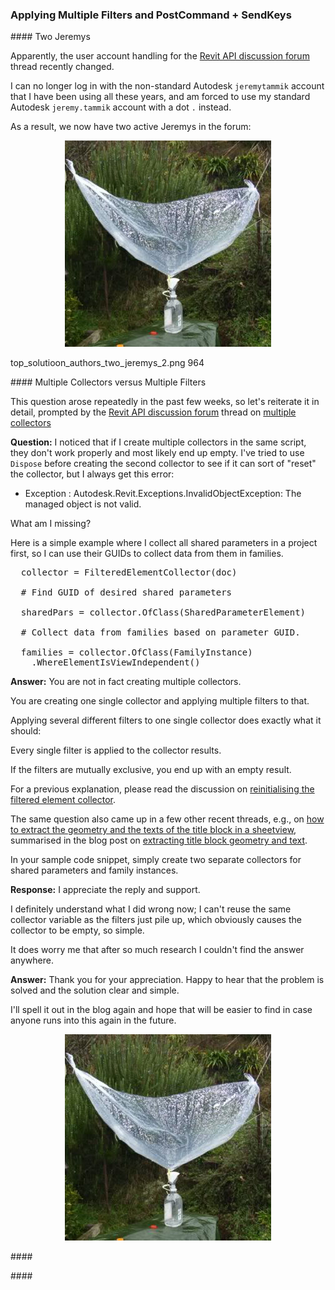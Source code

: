 <head>
<meta http-equiv="Content-Type" content="text/html; charset=utf-8">
<link rel="stylesheet" type="text/css" href="bc.css">
<script src="https://cdn.rawgit.com/google/code-prettify/master/loader/run_prettify.js" type="text/javascript"></script>
</head>

<!---

- Multiple Collectors -- multiple filters
  https://forums.autodesk.com/t5/revit-api-forum/multiple-collectors/m-p/10046666

- https://archi-lab.net/element-tagging-with-dynamo/
  https://forums.autodesk.com/t5/revit-api-forum/tags-without-overlapping/m-p/10040873
  https://forums.autodesk.com/t5/revit-api-forum/auto-tagging-without-overlap/m-p/10036344

- Custom Errors – Preventing Specific Changes to the Revit model
  https://boostyourbim.wordpress.com/2021/01/28/custom-errors-preventing-specific-changes-to-the-revit-model/
  by harrymattison
  Let's say there is a specific list of View Scales that you want allowed in your Revit projects. Or certain naming conventions that should be used. Or something else like that where you'd like to automate the process of checking a user's change and determining if it should be allowed, prevented, or trigger a warning.
  This can be done with two pieces of Revit API functionality - Updater & Custom Failures. You can find all the code here and an explanation in the video below.

- autotag without overlap
  https://forums.autodesk.com/t5/revit-api-forum/auto-tagging-without-overlap/m-p/10036344/highlight/false#M52915

- PostCommand + SendKeys to launch command and accept default UI input
  TwinMotion Dynamic Link Export Fbx Automatically
  https://forums.autodesk.com/t5/revit-api-forum/twinmotion-dynamic-link-export-fbx-automatically/m-p/10028748

- top_solutioon_authors_two_jeremys_2.png
  top_solutioon_authors_two_jeremys.png

- https://github.com/jeremytammik/RevitLookup/releases/tag/2021.0.0.12

- The Unreasonable Ecological Cost of #CryptoArt (and crypto-currencies as well)
  https://memoakten.medium.com/the-unreasonable-ecological-cost-of-cryptoart-2221d3eb2053

twitter:

in the #RevitAPI @AutodeskForge @AutodeskRevit #bim #DynamoBim #ForgeDevCon 

&ndash; 
...

linkedin:

#bim #DynamoBim #ForgeDevCon #Revit #API #IFC #SDK #AI #VisualStudio #Autodesk #AEC #adsk

the [Revit API discussion forum](http://forums.autodesk.com/t5/revit-api-forum/bd-p/160) thread

<center>
<img src="img/" alt="" title="" width="600"/>
<p style="font-size: 80%; font-style:italic"></p>
<p style="font-size: 80%; font-style:italic">
<a href=""></a>
</p>
</center>

-->

### Applying Multiple Filters and PostCommand + SendKeys

####<a name="2"></a> Two Jeremys

Apparently, the user account handling for
the [Revit API discussion forum](http://forums.autodesk.com/t5/revit-api-forum/bd-p/160) thread
recently changed.

I can no longer log in with the non-standard Autodesk `jeremytammik` account that I have been using all these years, and am forced to use my standard Autodesk `jeremy.tammik` account with a dot `.` instead.

As a result, we now have two active Jeremys in the forum:

<center>
<img src="img/rain_water_collector_sheet.jpg" alt="Rain water collector" title="Rain water collector" width="330"/> <!-- 330 -->
</center>

top_solutioon_authors_two_jeremys_2.png 964

####<a name="2"></a> Multiple Collectors versus Multiple Filters

This question arose repeatedly in the past few weeks, so let's reiterate it in detail, prompted by 
the [Revit API discussion forum](http://forums.autodesk.com/t5/revit-api-forum/bd-p/160) thread
on [multiple collectors](https://forums.autodesk.com/t5/revit-api-forum/multiple-collectors/m-p/10046666)

**Question:** I noticed that if I create multiple collectors in the same script, they don't work properly and most likely end up empty.
I've tried to use `Dispose` before creating the second collector to see if it can sort of "reset" the collector, but I always get this error:

- Exception : Autodesk.Revit.Exceptions.InvalidObjectException: The managed object is not valid.

What am I missing?

Here is a simple example where I collect all shared parameters in a project first, so I can use their GUIDs to collect data from them in families.

<pre class="code">
  collector = FilteredElementCollector(doc)

  # Find GUID of desired shared parameters
  
  sharedPars = collector.OfClass(SharedParameterElement)

  # Collect data from families based on parameter GUID.
  
  families = collector.OfClass(FamilyInstance)
    .WhereElementIsViewIndependent()
</pre>

**Answer:** You are not in fact creating multiple collectors.

You are creating one single collector and applying multiple filters to that.

Applying several different filters to one single collector does exactly what it should:

Every single filter is applied to the collector results.

If the filters are mutually exclusive, you end up with an empty result.

For a previous explanation, please read the discussion
on [reinitialising the filtered element collector](https://thebuildingcoder.typepad.com/blog/2019/11/design-automation-api-stacks-collectors-and-links.html#4).

The same question also came up in a few other recent threads, e.g.,
on [how to extract the geometry and the texts of the title block in a sheetview](https://forums.autodesk.com/t5/revit-api-forum/how-to-extract-the-geometry-and-the-texts-of-the-title-block-in/m-p/9943738),
summarised in the blog post 
on [extracting title block geometry and text](https://thebuildingcoder.typepad.com/blog/2021/01/sheet-view-xform-coords-img-export-and-title-block.html#2).

In your sample code snippet, simply create two separate collectors for shared parameters and family instances.

**Response:** I appreciate the reply and support.

I definitely understand what I did wrong now; I can't reuse the same collector variable as the filters just pile up, which obviously causes the collector to be empty, so simple.

It does worry me that after so much research I couldn't find the answer anywhere.

**Answer:** Thank you for your appreciation. Happy to hear that the problem is solved and the solution clear and simple.

I'll spell it out in the blog again and hope that will be easier to find in case anyone runs into this again in the future.

<center>
<img src="img/rain_water_collector_sheet.jpg" alt="Rain water collector" title="Rain water collector" width="330"/> <!-- 330 -->
</center>

####<a name="3"></a>

####<a name="4"></a>

